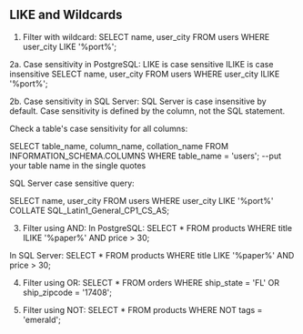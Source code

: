 ## LIKE and Wildcards

1. Filter with wildcard: 
    SELECT name, user_city FROM users
    WHERE user_city LIKE '%port%';


2a. Case sensitivity in PostgreSQL:
    LIKE is case sensitive
    ILIKE is case insensitive
    SELECT name, user_city FROM users
    WHERE user_city ILIKE '%port%';


2b. Case sensitivity in SQL Server:
SQL Server is case insensitive by default.
Case sensitivity is defined by the column, not the SQL statement.

Check a table's case sensitivity for all columns:

SELECT table_name, column_name, collation_name
FROM INFORMATION_SCHEMA.COLUMNS
WHERE table_name = 'users'; --put your table name in the single quotes

SQL Server case sensitive query:

SELECT name, user_city FROM users
WHERE user_city LIKE '%port%' COLLATE SQL_Latin1_General_CP1_CS_AS;


3. Filter using AND:
In PostgreSQL:
SELECT * FROM products
WHERE title ILIKE '%paper%' AND price > 30;

In SQL Server:
SELECT * FROM products
WHERE title LIKE '%paper%' AND price > 30;


4. Filter using OR:
SELECT * FROM orders
WHERE ship_state = 'FL' OR ship_zipcode = '17408';


5. Filter using NOT: 
SELECT * FROM products
WHERE NOT tags = 'emerald';



